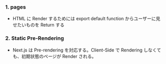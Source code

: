### 1. pages

- HTML に Render するためには export default function からユーザーに見せたいものを Return する

### 2. Static Pre-Rendering

- Next.js は Pre-rendering を対応する。Client-Side で Rendering しなくても、初期状態のページが Render される。
